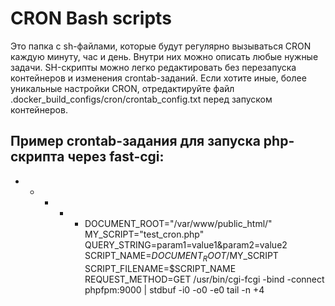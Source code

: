 # CRON Bash scripts
Это папка с sh-файлами, которые будут регулярно вызываться CRON каждую минуту, час и день.
Внутри них можно описать любые нужные задачи.
SH-скрипты можно легко редактировать без перезапуска контейнеров и изменения crontab-заданий.
Если хотите иные, более уникальные настройки CRON, отредактируйте файл .docker_build_configs/cron/crontab_config.txt перед запуском контейнеров.

## Пример crontab-задания для запуска php-скрипта через fast-cgi:
* * * * * DOCUMENT_ROOT="/var/www/public_html/" MY_SCRIPT="test_cron.php" QUERY_STRING=param1=value1\&param2=value2 SCRIPT_NAME=$DOCUMENT_ROOT/$MY_SCRIPT SCRIPT_FILENAME=$SCRIPT_NAME REQUEST_METHOD=GET /usr/bin/cgi-fcgi -bind -connect phpfpm:9000 | stdbuf -i0 -o0 -e0 tail -n +4
